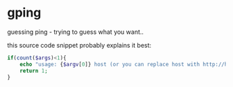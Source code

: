 # gping
guessing ping - trying to guess what you want..


this source code snippet probably explains it best: 

```php
if(count($args)<1){
    echo "usage: {$argv[0]} host (or you can replace host with http://host for port 80, or https://host for port 443, or ssh host for port 22, etc)\n";
    return 1;
}
```